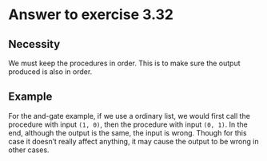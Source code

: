# Answer to exercise 3.32

## Necessity
We must keep the procedures in order. This is to make sure the output produced is also in order.

## Example
For the and-gate example, if we use a ordinary list, we would first call the procedure with input `(1, 0)`, 
then the procedure with input `(0, 1)`. In the end, although the output is the same, the input is wrong. 
Though for this case it doesn’t really affect anything, it may cause the output to be wrong in other cases.
